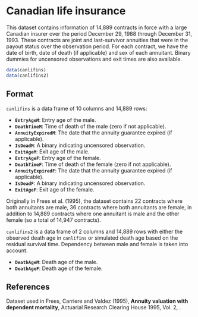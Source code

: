 # Canadian life insurance

This dataset contains information of 14,889 contracts in force with a large Canadian insurer over the period December 29, 1988 through December 31, 1993. These contracts are joint and last-survivor annuities that were in the payout status over the observation period. For each contract, we have the date of birth, date of death (if applicable) and sex of each annuitant. Binary dummies for uncensored observations and exit times are also available.

```r
data(canlifins)
data(canlifins2)
```

## Format

`canlifins` is a data frame of 10 columns and 14,889 rows:

- **`EntryAgeM`**: Entry age of the male.
- **`DeathTimeM`**: Time of death of the male (zero if not applicable).
- **`AnnuityExpiredM`**: The date that the annuity guarantee expired (if applicable).
- **`IsDeadM`**: A binary indicating uncensored observation.
- **`ExitAgeM`**: Exit age of the male.
- **`EntryAgeF`**: Entry age of the female.
- **`DeathTimeF`**: Time of death of the female (zero if not applicable).
- **`AnnuityExpiredF`**: The date that the annuity guarantee expired (if applicable).
- **`IsDeadF`**: A binary indicating uncensored observation.
- **`ExitAgeF`**: Exit age of the female.

Originally in Frees et al. (1995), the dataset contains 22 contracts where both annuitants are male, 36 contracts where both annuitants are female, in addition to 14,889 contracts where one annuitant is male and the other female (so a total of 14,947 contracts).

`canlifins2` is a data frame of 2 columns and 14,889 rows with either the observed death age in `canlifins` or simulated death age based on the residual survival time. Dependency between male and female is taken into account.

- **`DeathAgeM`**: Death age of the male.
- **`DeathAgeF`**: Death age of the female.

## References

Dataset used in Frees, Carriere and Valdez (1995), **Annuity valuation with dependent mortality**, Actuarial Research Clearing House 1995, Vol. 2, .
